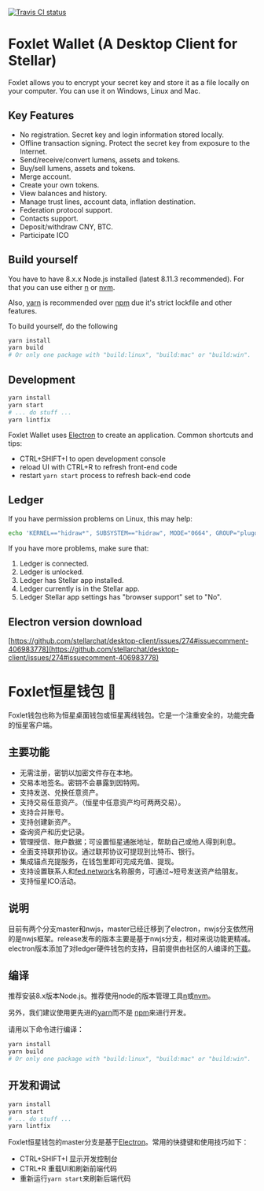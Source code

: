 [![Travis CI status](https://www.travis-ci.org/stellarchat/desktop-client.svg?branch=master)](https://travis-ci.org/stellarchat/desktop-client)

# Foxlet Wallet (A Desktop Client for Stellar)

Foxlet allows you to encrypt your secret key and store it as a file locally on your computer. You can use it on Windows, Linux and Mac.

## Key Features

- No registration. Secret key and login information stored locally.
- Offline transaction signing. Protect the secret key from exposure to the Internet.
- Send/receive/convert lumens, assets and tokens.
- Buy/sell lumens, assets and tokens.
- Merge account.
- Create your own tokens.
- View balances and history.
- Manage trust lines, account data, inflation destination.
- Federation protocol support.
- Contacts support.
- Deposit/withdraw CNY, BTC.
- Participate ICO

## Build yourself

You have to have 8.x.x Node.js installed (latest 8.11.3 recommended). For that you can use either [n](https://www.npmjs.com/package/n) or [nvm](https://github.com/creationix/nvm/blob/master/README.md).

Also, [yarn](https://yarnpkg.com/) is recommended over [npm](https://www.npmjs.com/) due it's strict lockfile and other features.

To build yourself, do the following

```sh
yarn install
yarn build
# Or only one package with "build:linux", "build:mac" or "build:win".
```


## Development

```sh
yarn install
yarn start
# ... do stuff ...
yarn lintfix
```

Foxlet Wallet uses [Electron](http://electronjs.org/) to create an application. Common shortcuts and tips:
- CTRL+SHIFT+I to open development console
- reload UI with CTRL+R to refresh front-end code
- restart `yarn start` process to refresh back-end code

## Ledger

If you have permission problems on Linux, this may help:
```sh
echo 'KERNEL=="hidraw*", SUBSYSTEM=="hidraw", MODE="0664", GROUP="plugdev"' | sudo tee /etc/udev/rules.d/99-hidraw-permissions.rules
```

If you have more problems, make sure that:
1. Ledger is connected.
2. Ledger is unlocked.
3. Ledger has Stellar app installed.
4. Ledger currently is in the Stellar app.
5. Ledger Stellar app settings has "browser support" set to "No".

## Electron version download

[https://github.com/stellarchat/desktop-client/issues/274#issuecomment-406983778](https://github.com/stellarchat/desktop-client/issues/274#issuecomment-406983778)

# Foxlet恒星钱包 🚀

Foxlet钱包也称为恒星桌面钱包或恒星离线钱包。它是一个注重安全的，功能完备的恒星客户端。

## 主要功能

- 无需注册，密钥以加密文件存在本地。
- 交易本地签名。密钥不会暴露到因特网。
- 支持发送、兑换任意资产。
- 支持交易任意资产。（恒星中任意资产均可两两交易）。
- 支持合并账号。
- 支持创建新资产。
- 查询资产和历史记录。
- 管理授信、账户数据；可设置恒星通胀地址，帮助自己或他人得到利息。
- 全面支持联邦协议。通过联邦协议可提现到比特币、银行。
- 集成锚点充提服务，在钱包里即可完成充值、提现。
- 支持设置联系人和[fed.network](https://fed.network/)名称服务，可通过~短号发送资产给朋友。
- 支持恒星ICO活动。

## 说明

目前有两个分支master和nwjs，master已经迁移到了electron，nwjs分支依然用的是nwjs框架。release发布的版本主要是基于nwjs分支，相对来说功能更精减。electron版本添加了对ledger硬件钱包的支持，目前提供由社区的人编译的[下载](https://github.com/stellarchat/desktop-client/issues/274#issuecomment-406983778)。

## 编译

推荐安装8.x版本Node.js。推荐使用node的版本管理工具[n](https://www.npmjs.com/package/n)或[nvm](https://github.com/creationix/nvm/blob/master/README.md)。

另外，我们建议使用更先进的[yarn](https://yarnpkg.com/)而不是 [npm](https://www.npmjs.com/)来进行开发。

请用以下命令进行编译：

```sh
yarn install
yarn build
# Or only one package with "build:linux", "build:mac" or "build:win".
```

## 开发和调试

```sh
yarn install
yarn start
# ... do stuff ...
yarn lintfix
```

Foxlet恒星钱包的master分支是基于[Electron](http://electronjs.org/)。常用的快捷键和使用技巧如下：
- CTRL+SHIFT+I 显示开发控制台
- CTRL+R 重载UI和刷新前端代码
- 重新运行`yarn start`来刷新后端代码